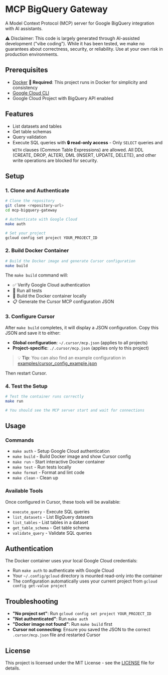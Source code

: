 # MCP BigQuery Gateway

A Model Context Protocol (MCP) server for Google BigQuery integration with AI assistants.

⚠️ Disclaimer: This code is largely generated through AI-assisted development ("vibe coding"). While it has been tested, we make no guarantees about correctness, security, or reliability. Use at your own risk in production environments.

## Prerequisites

- [Docker](https://docs.docker.com/get-docker/) **🐳 Required**: This project runs in Docker for simplicity and consistency
- [Google Cloud CLI](https://cloud.google.com/sdk/docs/install)
- Google Cloud Project with BigQuery API enabled

## Features

- List datasets and tables  
- Get table schemas
- Query validation
- Execute SQL queries with **🔒 read-only access** - Only `SELECT` queries and `WITH` clauses (Common Table Expressions) are allowed. All DDL (CREATE, DROP, ALTER), DML (INSERT, UPDATE, DELETE), and other write operations are blocked for security.

## Setup

### 1. Clone and Authenticate

```bash
# Clone the repository
git clone <repository-url>
cd mcp-bigquery-gateway

# Authenticate with Google Cloud
make auth

# Set your project
gcloud config set project YOUR_PROJECT_ID
```

### 2. Build Docker Container

```bash
# Build the Docker image and generate Cursor configuration
make build
```

The `make build` command will:
- ✅ Verify Google Cloud authentication
- 🧪 Run all tests
- 🐳 Build the Docker container locally
- 📋 Generate the Cursor MCP configuration JSON

### 3. Configure Cursor

After `make build` completes, it will display a JSON configuration. Copy this JSON and save it to either:

- **Global configuration**: `~/.cursor/mcp.json` (applies to all projects)
- **Project-specific**: `./.cursor/mcp.json` (applies only to this project)

> 💡 **Tip**: You can also find an example configuration in [examples/cursor_config_example.json](examples/cursor_config_example.json)

Then restart Cursor.

### 4. Test the Setup

```bash
# Test the container runs correctly
make run

# You should see the MCP server start and wait for connections
```

## Usage

### Commands

- `make auth` - Setup Google Cloud authentication
- `make build` - Build Docker image and show Cursor config
- `make run` - Start interactive Docker container  
- `make test` - Run tests locally
- `make format` - Format and lint code
- `make clean` - Clean up

### Available Tools

Once configured in Cursor, these tools will be available:

- `execute_query` - Execute SQL queries
- `list_datasets` - List BigQuery datasets  
- `list_tables` - List tables in a dataset
- `get_table_schema` - Get table schema
- `validate_query` - Validate SQL queries

## Authentication

The Docker container uses your local Google Cloud credentials:
- Run `make auth` to authenticate with Google Cloud
- Your `~/.config/gcloud` directory is mounted read-only into the container
- The configuration automatically uses your current project from `gcloud config get-value project`

## Troubleshooting

- **"No project set"**: Run `gcloud config set project YOUR_PROJECT_ID`
- **"Not authenticated"**: Run `make auth` 
- **"Docker image not found"**: Run `make build` first
- **Cursor not connecting**: Ensure you saved the JSON to the correct `.cursor/mcp.json` file and restarted Cursor

## License

This project is licensed under the MIT License - see the [LICENSE](LICENSE) file for details. 